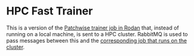 # HPC Fast Trainer

This is a version of the [Patchwise trainer job in Rodan](https://github.com/DDMAL/Calvo-classifier) that, instead of
running on a local machine, is sent to a HPC cluster. RabbitMQ is used to pass messages between this and the
[corresponding job that runs on the cluster](https://github.com/JRegimbal/hpc-trainer-component).
